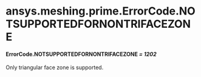 # ansys.meshing.prime.ErrorCode.NOTSUPPORTEDFORNONTRIFACEZONE

#### ErrorCode.NOTSUPPORTEDFORNONTRIFACEZONE *= 1202*

Only triangular face zone is supported.

<!-- !! processed by numpydoc !! -->
